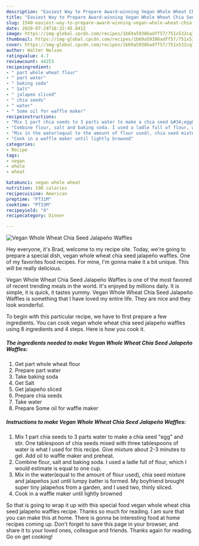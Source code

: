 ```yaml
---
description: "Easiest Way to Prepare Award-winning Vegan Whole Wheat Chia Seed Jalapeño Waffles"
title: "Easiest Way to Prepare Award-winning Vegan Whole Wheat Chia Seed Jalapeño Waffles"
slug: 1540-easiest-way-to-prepare-award-winning-vegan-whole-wheat-chia-seed-jalapeno-waffles
date: 2020-07-24T16:32:45.841Z
image: https://img-global.cpcdn.com/recipes/1b69a59386adff57/751x532cq70/vegan-whole-wheat-chia-seed-jalapeno-waffles-recipe-main-photo.jpg
thumbnail: https://img-global.cpcdn.com/recipes/1b69a59386adff57/751x532cq70/vegan-whole-wheat-chia-seed-jalapeno-waffles-recipe-main-photo.jpg
cover: https://img-global.cpcdn.com/recipes/1b69a59386adff57/751x532cq70/vegan-whole-wheat-chia-seed-jalapeno-waffles-recipe-main-photo.jpg
author: Walter Nelson
ratingvalue: 4.7
reviewcount: 44253
recipeingredient:
- " part whole wheat flour"
- " part water"
- " baking soda"
- " Salt"
- " jalapeo sliced"
- " chia seeds"
- " water"
- " Some oil for waffle maker"
recipeinstructions:
- "Mix 1 part chia seeds to 3 parts water to make a chia seed &#34;egg&#34; and stir. One tablespoon of chia seeds mixed with three tablespoons of water is what I used for this recipe. Give mixture about 2-3 minutes to gel. Add oil to waffle maker and preheat."
- "Combine flour, salt and baking soda. I used a ladle full of flour, which I would estimate is equal to one cup."
- "Mix in the water(equal to the amount of flour used), chia seed mixture and jalapeños just until lumpy batter is formed. My boyfriend brought super tiny jalapeños from a garden, and I used two, thinly sliced."
- "Cook in a waffle maker until lightly browned"
categories:
- Recipe
tags:
- vegan
- whole
- wheat

katakunci: vegan whole wheat 
nutrition: 198 calories
recipecuisine: American
preptime: "PT31M"
cooktime: "PT33M"
recipeyield: "4"
recipecategory: Dinner

---
```



![Vegan Whole Wheat Chia Seed Jalapeño Waffles](https://img-global.cpcdn.com/recipes/1b69a59386adff57/751x532cq70/vegan-whole-wheat-chia-seed-jalapeno-waffles-recipe-main-photo.jpg)

Hey everyone, it's Brad, welcome to my recipe site. Today, we're going to prepare a special dish, vegan whole wheat chia seed jalapeño waffles. One of my favorites food recipes. For mine, I'm gonna make it a bit unique. This will be really delicious.



Vegan Whole Wheat Chia Seed Jalapeño Waffles is one of the most favored of recent trending meals in the world. It's enjoyed by millions daily. It is simple, it is quick, it tastes yummy. Vegan Whole Wheat Chia Seed Jalapeño Waffles is something that I have loved my entire life. They are nice and they look wonderful.


To begin with this particular recipe, we have to first prepare a few ingredients. You can cook vegan whole wheat chia seed jalapeño waffles using 8 ingredients and 4 steps. Here is how you cook it.

<!--inarticleads1-->

##### The ingredients needed to make Vegan Whole Wheat Chia Seed Jalapeño Waffles:

1. Get  part whole wheat flour
1. Prepare  part water
1. Take  baking soda
1. Get  Salt
1. Get  jalapeño sliced
1. Prepare  chia seeds
1. Take  water
1. Prepare  Some oil for waffle maker




<!--inarticleads2-->

##### Instructions to make Vegan Whole Wheat Chia Seed Jalapeño Waffles:

1. Mix 1 part chia seeds to 3 parts water to make a chia seed &#34;egg&#34; and stir. One tablespoon of chia seeds mixed with three tablespoons of water is what I used for this recipe. Give mixture about 2-3 minutes to gel. Add oil to waffle maker and preheat.
1. Combine flour, salt and baking soda. I used a ladle full of flour, which I would estimate is equal to one cup.
1. Mix in the water(equal to the amount of flour used), chia seed mixture and jalapeños just until lumpy batter is formed. My boyfriend brought super tiny jalapeños from a garden, and I used two, thinly sliced.
1. Cook in a waffle maker until lightly browned




So that is going to wrap it up with this special food vegan whole wheat chia seed jalapeño waffles recipe. Thanks so much for reading. I am sure that you can make this at home. There is gonna be interesting food at home recipes coming up. Don't forget to save this page in your browser, and share it to your loved ones, colleague and friends. Thanks again for reading. Go on get cooking!
